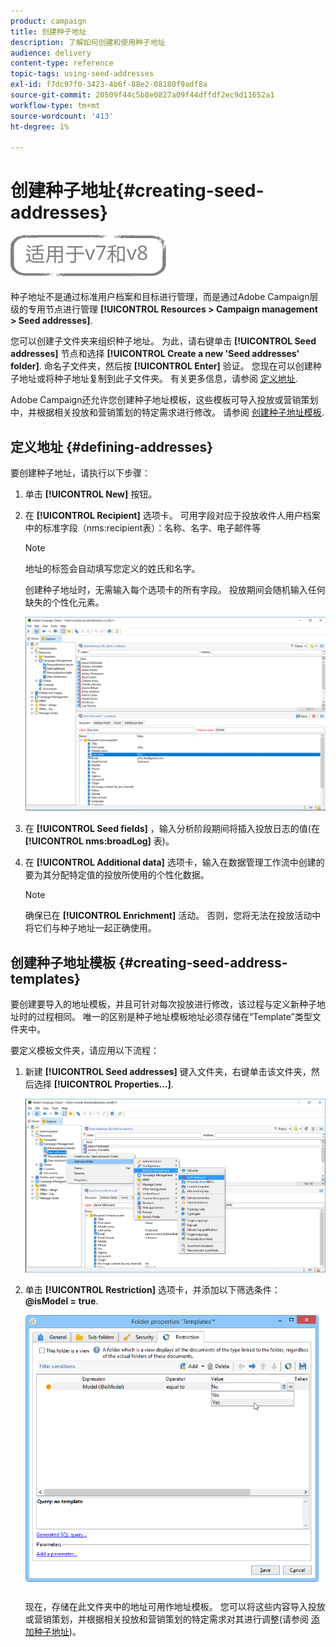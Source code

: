 ```yaml
---
product: campaign
title: 创建种子地址
description: 了解如何创建和使用种子地址
audience: delivery
content-type: reference
topic-tags: using-seed-addresses
exl-id: f7dc97f0-3423-4b6f-88e2-08180f9adf8a
source-git-commit: 20509f44c5b8e0827a09f44dffdf2ec9d11652a1
workflow-type: tm+mt
source-wordcount: '413'
ht-degree: 1%

---
```


# 创建种子地址{#creating-seed-addresses}

![](../../assets/common.svg)

种子地址不是通过标准用户档案和目标进行管理，而是通过Adobe Campaign层级的专用节点进行管理 **[!UICONTROL Resources > Campaign management > Seed addresses]**.

您可以创建子文件夹来组织种子地址。 为此，请右键单击 **[!UICONTROL Seed addresses]** 节点和选择 **[!UICONTROL Create a new 'Seed addresses' folder]**. 命名子文件夹，然后按 **[!UICONTROL Enter]** 验证。 您现在可以创建种子地址或将种子地址复制到此子文件夹。 有关更多信息，请参阅 [定义地址](#defining-addresses).

Adobe Campaign还允许您创建种子地址模板，这些模板可导入投放或营销策划中，并根据相关投放和营销策划的特定需求进行修改。 请参阅 [创建种子地址模板](#creating-seed-address-templates).

## 定义地址 {#defining-addresses}

要创建种子地址，请执行以下步骤：

1. 单击 **[!UICONTROL New]** 按钮。
1. 在 **[!UICONTROL Recipient]** 选项卡。 可用字段对应于投放收件人用户档案中的标准字段（nms:recipient表）：名称、名字、电子邮件等

   >[!NOTE]
   >
   >地址的标签会自动填写您定义的姓氏和名字。
   >
   >创建种子地址时，无需输入每个选项卡的所有字段。 投放期间会随机输入任何缺失的个性化元素。

   ![](assets/s_ncs_user_seedlist_new_address.png)

1. 在 **[!UICONTROL Seed fields]** ，输入分析阶段期间将插入投放日志的值(在 **[!UICONTROL nms:broadLog]** 表)。

1. 在 **[!UICONTROL Additional data]** 选项卡，输入在数据管理工作流中创建的要为其分配特定值的投放所使用的个性化数据。

   >[!NOTE]
   >
   >确保已在 **[!UICONTROL Enrichment]** 活动。 否则，您将无法在投放活动中将它们与种子地址一起正确使用。

## 创建种子地址模板 {#creating-seed-address-templates}

要创建要导入的地址模板，并且可针对每次投放进行修改，该过程与定义新种子地址时的过程相同。 唯一的区别是种子地址模板地址必须存储在“Template”类型文件夹中。

要定义模板文件夹，请应用以下流程：

1. 新建 **[!UICONTROL Seed addresses]** 键入文件夹，右键单击该文件夹，然后选择 **[!UICONTROL Properties...]**.

   ![](assets/s_ncs_user_seedlist_template_folder.png)

1. 单击 **[!UICONTROL Restriction]** 选项卡，并添加以下筛选条件： **@isModel = true**.

   ![](assets/s_ncs_user_seedlist_folder_is_model.png)

   现在，存储在此文件夹中的地址可用作地址模板。 您可以将这些内容导入投放或营销策划，并根据相关投放和营销策划的特定需求对其进行调整(请参阅 [添加种子地址](adding-seed-addresses.md))。
